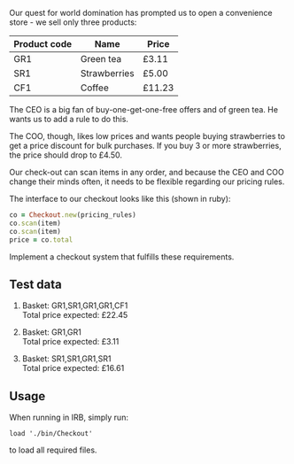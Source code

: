 Our quest for world domination has prompted us to open a convenience store - we sell only three products:


Product code | Name         | Price
-------------|--------------|----------
GR1          | Green tea    |  £3.11
SR1          | Strawberries |  £5.00
CF1          | Coffee       |  £11.23

 
The CEO is a big fan of buy-one-get-one-free offers and of green tea. He wants us to add a rule to do this.
 
The COO, though, likes low prices and wants people buying strawberries to get a price discount for bulk purchases. If you buy 3 or more strawberries, the price should drop to £4.50.
 
Our check-out can scan items in any order, and because the CEO and COO change their minds often, it needs to be flexible regarding our pricing rules.
 
The interface to our checkout looks like this (shown in ruby):
 
 ```ruby
 co = Checkout.new(pricing_rules)
 co.scan(item)
 co.scan(item)
 price = co.total
 ```
 
Implement a checkout system that fulfills these requirements.
 
Test data
---------
 
1. Basket: GR1,SR1,GR1,GR1,CF1  
   Total price expected: £22.45
 
2. Basket: GR1,GR1  
   Total price expected: £3.11
 
3. Basket: SR1,SR1,GR1,SR1  
   Total price expected: £16.61

Usage
----

When running in IRB, simply run: 
```
load './bin/Checkout'
```

to load all required files. 
